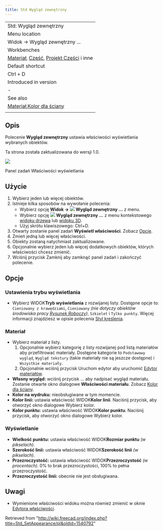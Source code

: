 ```yaml
---
title: Std Wygląd zewnętrzny
---
```

|  |
| --- |
| Std: Wygląd zewnętrzny |
| Menu location |
| Widok → Wygląd zewnętrzny ... |
| Workbenches |
| [Materiał](/Material_Workbench/pl "Material Workbench/pl"), [Część](/Part_Workbench/pl "Part Workbench/pl"), [Projekt Części](/PartDesign_Workbench/pl "PartDesign Workbench/pl") i inne |
| Default shortcut |
| Ctrl + D |
| Introduced in version |
| - |
| See also |
| [Materiał](/Std_SetMaterial/pl "Std SetMaterial/pl"),[Kolor dla ściany](/Part_ColorPerFace/pl "Part ColorPerFace/pl") |
|  |

## Opis

Polecenie **Wygląd zewnętrzny** ustawia właściwości wyświetlania wybranych obiektów.

Ta strona została zaktualizowana do wersji 1.0.

![](/images/Std_SetAppearance_Taskpanel.png)

Panel zadań Właściwości wyświetlania

## Użycie

1. Wybierz jeden lub więcej obiektów.
2. Istnieje kilka sposobów na wywołanie polecenia:
   * Wybierz opcję **Widok → ![](/images/Std_SetAppearance.svg) Wygląd zewnętrzny ...** z menu.
   * Wybierz opcję **![](/images/Std_SetAppearance.svg) Wygląd zewnętrzny ...** z menu kontekstowego [widoku drzewa](/Tree_view/pl "Tree view/pl") lub [widoku 3D](/3D_view/pl "3D view/pl").
   * Użyj skrótu klawiszowego: Ctrl+D.
3. Otwarty zostanie panel zadań **Wyświetl właściwości**. Zobacz [Opcje](#Opcje).
4. Zmień jedną lub więcej właściwości.
5. Obiekty zostaną natychmiast zaktualizowane.
6. Opcjonalnie wybierz jeden lub więcej dodatkowych obiektów, których właściwości chcesz zmienić.
7. Wciśnij przycisk Zamknij aby zamknąć panel zadań i zakończyć polecenie.

## Opcje

### Ustawienia trybu wyświetlania

* Wybierz WIDOK**Tryb wyświetlania** z rozwijanej listy. Dostępne opcje to: `Cieniowany z krawędziami`, `Cieniowany` *(nie dotyczy obiektów środowiska pracy [Rysunek Roboczy](/Draft_Workbench/pl "Draft Workbench/pl"))*, `Szkielet` i `Tylko punkty`. Więcej informacji znajdziesz w opisie polecenia [Styl kreślenia](/Std_DrawStyle/pl "Std DrawStyle/pl").

### Materiał

* Wybierz materiał z listy.
  1. Opcjonalnie wybierz kategorię z listy rozwijanej pod listą materiałów aby przefiltrować materiały. Dostępne kategorie to `Podstawowy wygląd`, `Wygląd tekstury` (takie materiały nie są jeszcze dostępne) i `Wszystkie materiały`.
  2. Opcjonalnie wciśnij przycisk Uruchom edytor aby uruchomić [Edytor materiałów](/Material_Edit/pl "Material Edit/pl").
* **Własny wygląd:** wciśnij przycisk ... aby nadpisać wygląd materiału. Zostanie otwarte okno dialogowe **Właściwości materiału**. Zobacz [Kolor dla ściany](/Part_ColorPerFace/pl#Użycie "Part ColorPerFace/pl").
* **Kolor na wydruku:** nieobsługiwane w tym momencie.
* **Kolor linii:** ustawia właściwość WIDOK**Kolor linii**. Naciśnij przycisk, aby otworzyć okno dialogowe Wybierz kolor.
* **Kolor punktu:** ustawia właściwość WIDOK**Kolor punktu**. Naciśnij przycisk, aby otworzyć okno dialogowe Wybierz kolor.

### Wyświetlanie

* **Wielkość punktu:** ustawia właściwość WIDOK**Rozmiar punktu** *(w pikselach)*.
* **Szerokość linii:** ustawia właściwość WIDOK**Szerokość linii** *(w pikselach)*.
* **Przezroczystość:** ustawia właściwość WIDOK**Przezroczystość** *(w procentach)*. 0% to brak przezroczystości, 100% to pełna przezroczystość.
* **Przezroczystość linii:** obecnie nie jest obsługiwana.

## Uwagi

* Wymienione właściwości widoku można również zmienić w oknie [Edytora właściwości](/Property_editor/pl "Property editor/pl").

Retrieved from "<http://wiki.freecad.org/index.php?title=Std_SetAppearance/pl&oldid=1540792>"
